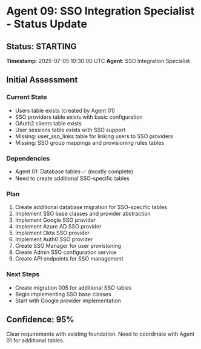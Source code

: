 # Agent 09: SSO Integration Specialist - Status Update

## Status: STARTING
**Timestamp**: 2025-07-05 10:30:00 UTC
**Agent**: SSO Integration Specialist

## Initial Assessment

### Current State
- Users table exists (created by Agent 01)
- SSO providers table exists with basic configuration
- OAuth2 clients table exists
- User sessions table exists with SSO support
- Missing: user_sso_links table for linking users to SSO providers
- Missing: SSO group mappings and provisioning rules tables

### Dependencies
- Agent 01: Database tables ✅ (mostly complete)
- Need to create additional SSO-specific tables

### Plan
1. Create additional database migration for SSO-specific tables
2. Implement SSO base classes and provider abstraction
3. Implement Google SSO provider
4. Implement Azure AD SSO provider
5. Implement Okta SSO provider
6. Implement Auth0 SSO provider
7. Create SSO Manager for user provisioning
8. Create Admin SSO configuration service
9. Create API endpoints for SSO management

### Next Steps
- Create migration 005 for additional SSO tables
- Begin implementing SSO base classes
- Start with Google provider implementation

## Confidence: 95%
Clear requirements with existing foundation. Need to coordinate with Agent 01 for additional tables.